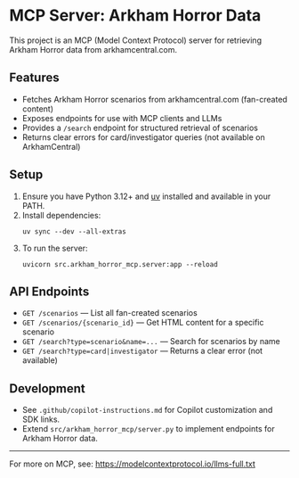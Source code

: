# MCP Server: Arkham Horror Data

This project is an MCP (Model Context Protocol) server for retrieving Arkham Horror data from arkhamcentral.com.

## Features
- Fetches Arkham Horror scenarios from arkhamcentral.com (fan-created content)
- Exposes endpoints for use with MCP clients and LLMs
- Provides a `/search` endpoint for structured retrieval of scenarios
- Returns clear errors for card/investigator queries (not available on ArkhamCentral)

## Setup
1. Ensure you have Python 3.12+ and [uv](https://github.com/astral-sh/uv) installed and available in your PATH.
2. Install dependencies:
   ```pwsh
   uv sync --dev --all-extras
   ```
3. To run the server:
   ```pwsh
   uvicorn src.arkham_horror_mcp.server:app --reload
   ```

## API Endpoints
- `GET /scenarios` — List all fan-created scenarios
- `GET /scenarios/{scenario_id}` — Get HTML content for a specific scenario
- `GET /search?type=scenario&name=...` — Search for scenarios by name
- `GET /search?type=card|investigator` — Returns a clear error (not available)

## Development
- See `.github/copilot-instructions.md` for Copilot customization and SDK links.
- Extend `src/arkham_horror_mcp/server.py` to implement endpoints for Arkham Horror data.

---

For more on MCP, see: https://modelcontextprotocol.io/llms-full.txt
